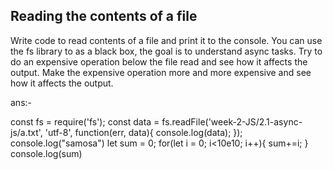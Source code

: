 ## Reading the contents of a file

Write code to read contents of a file and print it to the console. 
You can use the fs library to as a black box, the goal is to understand async tasks. 
Try to do an expensive operation below the file read and see how it affects the output. 
Make the expensive operation more and more expensive and see how it affects the output. 


ans:-

const fs = require('fs');
const data = fs.readFile('week-2-JS/2.1-async-js/a.txt', 'utf-8', function(err, data){
    console.log(data);
});
console.log("samosa")
let sum = 0;
for(let i = 0; i<10e10; i++){
    sum+=i;
}
console.log(sum)